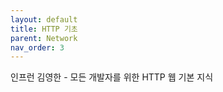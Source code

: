 ```yaml
---
layout: default
title: HTTP 기초
parent: Network
nav_order: 3
---
```


인프런 김영한 - 모든 개발자를 위한 HTTP 웹 기본 지식